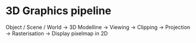 # 3D Graphics pipeline

Object / Scene / World -> 3D Modelline -> Viewing -> Clipping -> Projection -> Rasterisation -> Display pixelmap in 2D
